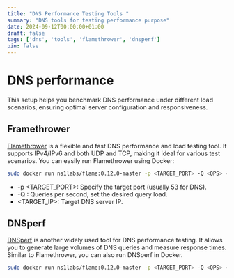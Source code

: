 ```yaml
---
title: "DNS Performance Testing Tools "
summary: "DNS tools for testing performance purpose"
date: 2024-09-12T00:00:00+01:00
draft: false
tags: ['dns', 'tools', 'flamethrower', 'dnsperf']
pin: false
---
```


# DNS performance

This setup helps you benchmark DNS performance under different load scenarios, ensuring optimal server configuration and responsiveness.

## Framethrower

[Flamethrower](https://github.com/DNS-OARC/flamethrower) is a flexible and fast DNS performance and load testing tool. It supports IPv4/IPv6 and both UDP and TCP, making it ideal for various test scenarios. You can easily run Flamethrower using Docker:

```bash
sudo docker run ns1labs/flame:0.12.0-master -p <TARGET_PORT> -Q <QPS> <TARGET_IP>
```

* -p <TARGET_PORT>: Specify the target port (usually 53 for DNS).
* -Q <QPS>: Queries per second, set the desired query load.
* <TARGET_IP>: Target DNS server IP.

## DNSperf

[DNSperf](https://github.com/DNS-OARC/dnsperf) is another widely used tool for DNS performance testing. It allows you to generate large volumes of DNS queries and measure response times. Similar to Flamethrower, you can also run DNSperf in Docker.

```bash
sudo docker run ns1labs/flame:0.12.0-master -p <TARGET_PORT> -Q <QPS> <TARGET_IP>
```